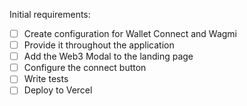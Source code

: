 Initial requirements:

- [ ] Create configuration for Wallet Connect and Wagmi
- [ ] Provide it throughout the application
- [ ] Add the Web3 Modal to the landing page
- [ ] Configure the connect button
- [ ] Write tests
- [ ] Deploy to Vercel
